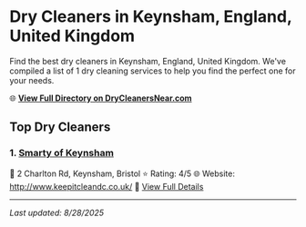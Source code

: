 # Dry Cleaners in Keynsham, England, United Kingdom

Find the best dry cleaners in Keynsham, England, United Kingdom. We've compiled a list of 1 dry cleaning services to help you find the perfect one for your needs.

🌐 **[View Full Directory on DryCleanersNear.com](https://drycleanersnear.com/city/United%20Kingdom/England/Keynsham)**

## Top Dry Cleaners

### 1. [Smarty of Keynsham](https://drycleanersnear.com/dryCleaner/68a52cf35ea1ca1ba63a5683/smarty-of-keynsham)
📍 2 Charlton Rd, Keynsham, Bristol
⭐ Rating: 4/5
🌐 Website: http://www.keepitcleandc.co.uk/
🔗 [View Full Details](https://drycleanersnear.com/dryCleaner/68a52cf35ea1ca1ba63a5683/smarty-of-keynsham)


---

*Last updated: 8/28/2025*
